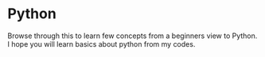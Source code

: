 # Python
Browse through this to learn few concepts from a beginners view to Python.
I hope you will learn basics about python from my codes. 

